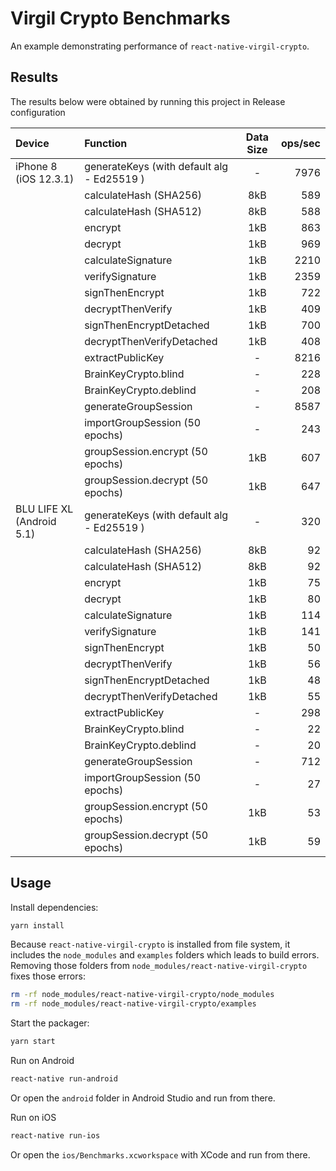# Virgil Crypto Benchmarks

An example demonstrating performance of `react-native-virgil-crypto`.

## Results

The results below were obtained by running this project in Release configuration

| Device | Function | Data Size | ops/sec |
| :---   | :---     |   :---:   |    ---: |
| iPhone 8 (iOS 12.3.1) | generateKeys (with default alg - Ed25519 ) | - | 7976 |
|                       | calculateHash (SHA256) | 8kB | 589 |
|                       | calculateHash (SHA512) | 8kB | 588 |
|                       | encrypt | 1kB | 863 |
|                       | decrypt | 1kB | 969 |
|                       | calculateSignature | 1kB | 2210 |
|                       | verifySignature | 1kB | 2359 |
|                       | signThenEncrypt | 1kB | 722 |
|                       | decryptThenVerify | 1kB | 409 |
|                       | signThenEncryptDetached | 1kB | 700 |
|                       | decryptThenVerifyDetached | 1kB | 408 |
|                       | extractPublicKey | - | 8216 |
|                       | BrainKeyCrypto.blind | - | 228 |
|                       | BrainKeyCrypto.deblind | - | 208 |
|                       | generateGroupSession | - | 8587 |
|                       | importGroupSession (50 epochs) | - | 243 |
|                       | groupSession.encrypt (50 epochs) | 1kB | 607 |
|                       | groupSession.decrypt (50 epochs) | 1kB | 647 |
| BLU LIFE XL (Android 5.1) | generateKeys (with default alg - Ed25519 ) | - | 320 |
|                           | calculateHash (SHA256) | 8kB | 92 |
|                           | calculateHash (SHA512) | 8kB | 92 |
|                           | encrypt | 1kB | 75 |
|                           | decrypt | 1kB | 80 |
|                           | calculateSignature | 1kB | 114 |
|                           | verifySignature | 1kB | 141 |
|                           | signThenEncrypt | 1kB | 50 |
|                           | decryptThenVerify | 1kB | 56 |
|                           | signThenEncryptDetached | 1kB | 48 |
|                           | decryptThenVerifyDetached | 1kB | 55 |
|                           | extractPublicKey | - | 298 |
|                           | BrainKeyCrypto.blind | - | 22 |
|                           | BrainKeyCrypto.deblind | - | 20 |
|                           | generateGroupSession | - | 712 |
|                           | importGroupSession (50 epochs) | - | 27 |
|                           | groupSession.encrypt (50 epochs) | 1kB | 53 |
|                           | groupSession.decrypt (50 epochs) | 1kB | 59 |

## Usage

Install dependencies:

```sh
yarn install
```

Because `react-native-virgil-crypto` is installed from file system, it includes the `node_modules` and `examples` folders which leads to build errors. Removing those folders from `node_modules/react-native-virgil-crypto` fixes those errors:

```sh
rm -rf node_modules/react-native-virgil-crypto/node_modules
rm -rf node_modules/react-native-virgil-crypto/examples
```

Start the packager:

```sh
yarn start
```

Run on Android

```sh
react-native run-android
```

Or open the `android` folder in Android Studio and run from there.

Run on iOS

```sh
react-native run-ios
```

Or open the `ios/Benchmarks.xcworkspace` with XCode and run from there.

